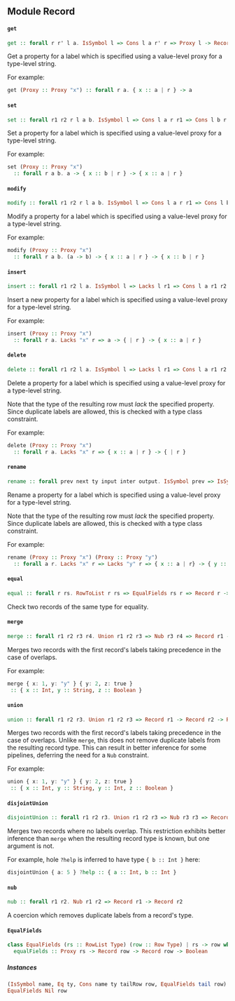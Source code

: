 ## Module Record

#### `get`

``` purescript
get :: forall r r' l a. IsSymbol l => Cons l a r' r => Proxy l -> Record r -> a
```

Get a property for a label which is specified using a value-level proxy for
a type-level string.

For example:

```purescript
get (Proxy :: Proxy "x") :: forall r a. { x :: a | r } -> a
```

#### `set`

``` purescript
set :: forall r1 r2 r l a b. IsSymbol l => Cons l a r r1 => Cons l b r r2 => Proxy l -> b -> Record r1 -> Record r2
```

Set a property for a label which is specified using a value-level proxy for
a type-level string.

For example:

```purescript
set (Proxy :: Proxy "x")
  :: forall r a b. a -> { x :: b | r } -> { x :: a | r }
```

#### `modify`

``` purescript
modify :: forall r1 r2 r l a b. IsSymbol l => Cons l a r r1 => Cons l b r r2 => Proxy l -> (a -> b) -> Record r1 -> Record r2
```

Modify a property for a label which is specified using a value-level proxy for
a type-level string.

For example:

```purescript
modify (Proxy :: Proxy "x")
  :: forall r a b. (a -> b) -> { x :: a | r } -> { x :: b | r }
```

#### `insert`

``` purescript
insert :: forall r1 r2 l a. IsSymbol l => Lacks l r1 => Cons l a r1 r2 => Proxy l -> a -> Record r1 -> Record r2
```

Insert a new property for a label which is specified using a value-level proxy for
a type-level string.

For example:

```purescript
insert (Proxy :: Proxy "x")
  :: forall r a. Lacks "x" r => a -> { | r } -> { x :: a | r }
```

#### `delete`

``` purescript
delete :: forall r1 r2 l a. IsSymbol l => Lacks l r1 => Cons l a r1 r2 => Proxy l -> Record r2 -> Record r1
```

Delete a property for a label which is specified using a value-level proxy for
a type-level string.

Note that the type of the resulting row must _lack_ the specified property.
Since duplicate labels are allowed, this is checked with a type class constraint.

For example:

```purescript
delete (Proxy :: Proxy "x")
  :: forall r a. Lacks "x" r => { x :: a | r } -> { | r }
```

#### `rename`

``` purescript
rename :: forall prev next ty input inter output. IsSymbol prev => IsSymbol next => Cons prev ty inter input => Lacks prev inter => Cons next ty inter output => Lacks next inter => Proxy prev -> Proxy next -> Record input -> Record output
```

Rename a property for a label which is specified using a value-level proxy for
a type-level string.

Note that the type of the resulting row must _lack_ the specified property.
Since duplicate labels are allowed, this is checked with a type class constraint.

For example:

```purescript
rename (Proxy :: Proxy "x") (Proxy :: Proxy "y")
  :: forall a r. Lacks "x" r => Lacks "y" r => { x :: a | r} -> { y :: a | r}
```

#### `equal`

``` purescript
equal :: forall r rs. RowToList r rs => EqualFields rs r => Record r -> Record r -> Boolean
```

Check two records of the same type for equality.

#### `merge`

``` purescript
merge :: forall r1 r2 r3 r4. Union r1 r2 r3 => Nub r3 r4 => Record r1 -> Record r2 -> Record r4
```

Merges two records with the first record's labels taking precedence in the
case of overlaps.

For example:

```purescript
merge { x: 1, y: "y" } { y: 2, z: true }
 :: { x :: Int, y :: String, z :: Boolean }
```

#### `union`

``` purescript
union :: forall r1 r2 r3. Union r1 r2 r3 => Record r1 -> Record r2 -> Record r3
```

Merges two records with the first record's labels taking precedence in the
case of overlaps. Unlike `merge`, this does not remove duplicate labels
from the resulting record type. This can result in better inference for
some pipelines, deferring the need for a `Nub` constraint.

For example:

```purescript
union { x: 1, y: "y" } { y: 2, z: true }
 :: { x :: Int, y :: String, y :: Int, z :: Boolean }
```

#### `disjointUnion`

``` purescript
disjointUnion :: forall r1 r2 r3. Union r1 r2 r3 => Nub r3 r3 => Record r1 -> Record r2 -> Record r3
```

Merges two records where no labels overlap. This restriction exhibits
better inference than `merge` when the resulting record type is known,
but one argument is not.

For example, hole `?help` is inferred to have type `{ b :: Int }` here:

```purescript
disjointUnion { a: 5 } ?help :: { a :: Int, b :: Int }
```

#### `nub`

``` purescript
nub :: forall r1 r2. Nub r1 r2 => Record r1 -> Record r2
```

A coercion which removes duplicate labels from a record's type.

#### `EqualFields`

``` purescript
class EqualFields (rs :: RowList Type) (row :: Row Type) | rs -> row where
  equalFields :: Proxy rs -> Record row -> Record row -> Boolean
```

##### Instances
``` purescript
(IsSymbol name, Eq ty, Cons name ty tailRow row, EqualFields tail row) => EqualFields (Cons name ty tail) row
EqualFields Nil row
```


